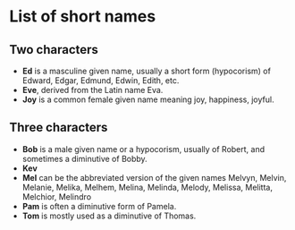 # List of short names

## Two characters

- __Ed__ is a masculine given name, usually a short form (hypocorism) of Edward, Edgar, Edmund, Edwin, Edith, etc.  
- __Eve__, derived from the Latin name Eva.  
- __Joy__ is a common female given name meaning joy, happiness, joyful.  

## Three characters

- __Bob__ is a male given name or a hypocorism, usually of Robert, and sometimes a diminutive of Bobby.
- __Kev__
- __Mel__ can be the abbreviated version of the given names Melvyn, Melvin, Melanie, Melika, Melhem, Melina, Melinda, Melody, Melissa, Melitta, Melchior, Melindro
- __Pam__ is often a diminutive form of Pamela. 
- __Tom__ is mostly used as a diminutive of Thomas.  
